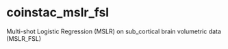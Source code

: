 # coinstac_mslr_fsl
Multi-shot Logistic Regression (MSLR) on sub_cortical brain volumetric data (MSLR_FSL)
